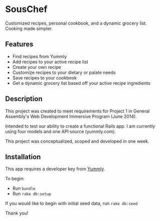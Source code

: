 # SousChef

Customized recipes, personal cookbook, and a dynamic grocery list. Cooking made simpler.

## Features
* Find recipes from Yummly
* Add recipes to your active recipe list
* Create your own recipe
* Customize recipes to your dietary or palate needs
* Save recipes to your cookbook
* Get a dynamic grocery list based off your active recipe ingredients

## Description
This project was created to meet requirements for Project 1 in General Assembly's Web Development Immersive Program (June 2014).

Intended to test our ability to create a functional Rails app. I am currently using four models and one API source (yummly.com).

This project was conceptualized, scoped and developed in one week.

## Installation
This app requires a developer key from [Yummly](https://developer.yummly.com/).

To begin:
* Run ```bundle```
* Run ```rake db:setup```

If you would like to begin with initial seed data, run ```rake db:seed```

Thank you!
